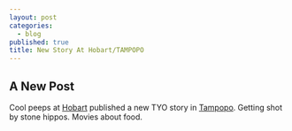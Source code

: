 ```yaml
---
layout: post
categories:
  - blog
published: true
title: New Story At Hobart/TAMPOPO
---
```

## A New Post

Cool peeps at [Hobart](http://www.hobartpulp.com/web_features/tampopo) published a new TYO story in [Tampopo](http://www.hobartpulp.com/web_features/tampopo). Getting shot by stone hippos. Movies about food.
